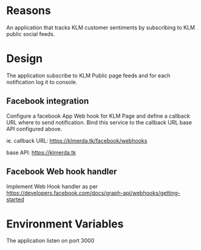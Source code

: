 # Reasons
An application that tracks KLM customer sentiments by subscribing to KLM public social feeds.

# Design
The application subscribe to KLM Public page feeds and for each notification log it to console.

## Facebook integration
Configure a facebook App Web hook for KLM Page and define a callback URL where to send notification.
Bind this service to the callback URL base API configured above.

ie.
callback URL: https://klmerda.tk/facebook/webhooks 

base API: https://klmerda.tk

## Facebook Web hook handler
Implement Web Hook handler as per https://developers.facebook.com/docs/graph-api/webhooks/getting-started

# Environment Variables

The application listen on port 3000
